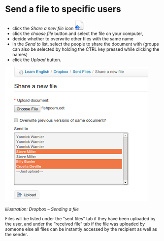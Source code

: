 # Send a file to specific users

* click the _Share a new file_ icon ![](../../.gitbook/assets/graphics271.png)
* click the _choose file_ button and select the file on your computer,
* decide whether to overwrite other files with the same name
* in the _Send to_ list, select the people to share the document with \(groups can also be selected by holding the CTRL key pressed while clicking the names\)
* click the _Upload_ button.

![](../../.gitbook/assets/images203.png)

_Illustration: Dropbox – Sending a file_

Files will be listed under the “sent files” tab if they have been uploaded by the user, and under the “received file” tab if the file was uploaded by someone else all files can be instantly accessed by the recipient as well as the sender.

